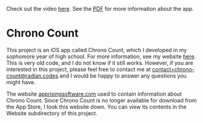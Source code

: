 Check out the video [here](https://youtu.be/rLe4SVMD9gw). See the
[PDF] for more information about the app.

[pdf]: https://github.com/radian-software/chrono-count/blob/master/ChronoCountDetails.pdf

# Chrono Count

This project is an iOS app called Chrono Count, which I developed in
my sophomore year of high school. For more information, see my website
[here][other projects]. This is very old code, and I do not know if it
still works. However, if you are interested in this project, please
feel free to contact me at [contact+chrono-count@radian.codes][email]
and I would be happy to answer any questions you might have.

The website [apprisingsoftware.com][old website] used to contain
information about Chrono Count. Since Chrono Count is no longer
available for download from the App Store, I took this website down.
You can view its contents in the Website subdirectory of this project.

[email]: mailto:radon.rosborough@gmail.com
[old website]: http://apprisingsoftware.com
[other projects]: https://intuitiveexplanations.com/other-projects/
